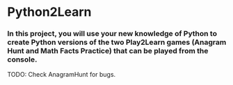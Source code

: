 # Python2Learn

### In this project, you will use your new knowledge of Python to create Python versions of the two Play2Learn games (Anagram Hunt and Math Facts Practice) that can be played from the console.


TODO:
Check AnagramHunt for bugs.
